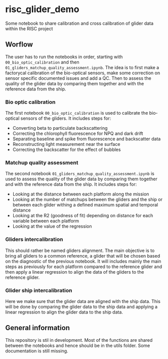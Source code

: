 # risc_glider_demo
Some notebook to share calibration and cross calibration of glider data within the RISC project

## Worflow

The user has to run the notebooks in order, starting with `00_bio_optic_calibration` and then `01_gliders_matchup_quality_assessment.ipynb`.
The idea is to first make a factorycal calibration of the bio-optical sensors, make some correction on sensor specific documented issues and add a QC. Then to assess the quality of the glider data by comparing them together and with the reference data from the ship.

### Bio optic calibration
The first notebook `00_bio_optic_calibration` is used to calibrate the bio-optical sensors of the gliders. It includes steps for:
- Converting beta to particulate backscattering
- Correcting the chlorophyll fluorescence for NPQ and dark drift 
- Separating baseline and spike from fluorescence and backscatter data
- Reconstructing light measurement near the surface
- Correcting the backscatter for the effect of bubbles

### Matchup quality assessment
The second notebook `01_gliders_matchup_quality_assessment.ipynb` is used to assess the quality of the glider data by comparing them together and with the reference data from the ship. It includes steps for:
- Looking at the distance between each platform along the mission
- Looking at the number of matchups between the gliders and the ship or between each glider withing a defined maximum spatial and temporal distance
- Looking at the R2 (goodness of fit) depending on distance for each variable between each platform
- Looking at the value of the regression

### Gliders intercalibration
This should rather be named gliders alignment. 
The main objective is to bring all gliders to a common reference, a glider that will be chosen based on the diagnostic of the previous notebook.
It will includes mainly the main steps as previously for each platform compared to the reference glider and then apply a linear regression to align the data of the gliders to the reference glider.

### Glider ship intercalibration
Here we make sure that the glider data are aligned with the ship data.
This will be done by comparing the glider data to the ship data and applying a linear regression to align the glider data to the ship data.

## General information
This repository is stil in development. Most of the functions are shared between the notebooks and hence should be in the utils folder. Some documentation is still missing. 